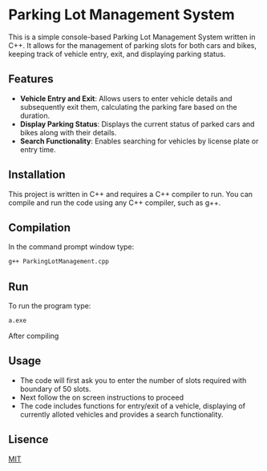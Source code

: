 
# Parking Lot Management System

This is a simple console-based Parking Lot Management System written in C++. It allows for the management of parking slots for both cars and bikes, keeping track of vehicle entry, exit, and displaying parking status.

## Features

- **Vehicle Entry and Exit**: Allows users to enter vehicle details and subsequently exit them, calculating the parking fare based on the duration.
- **Display Parking Status**: Displays the current status of parked cars and bikes along with their details.
- **Search Functionality**: Enables searching for vehicles by license plate or entry time.

## Installation

This project is written in C++ and requires a C++ compiler to run. You can compile and run the code using any C++ compiler, such as g++.

## Compilation

In the command prompt window type:

```bash
g++ ParkingLotManagement.cpp
```

## Run

To run the program type:

```bash
a.exe
```

After compiling

## Usage

- The code will first ask you to enter the number of slots required with boundary of 50 slots.
- Next follow the on screen instructions to proceed
- The code includes functions for entry/exit of a vehicle, displaying of currently alloted vehicles and provides a search functionality.

## Lisence

[MIT](./LICENSE)
